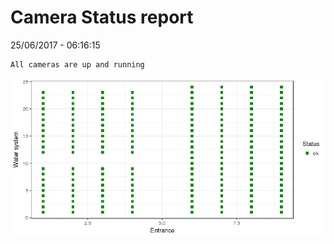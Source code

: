 Camera Status report
================
25/06/2017 - 06:16:15

    All cameras are up and running

![](camreport_files/figure-markdown_github/unnamed-chunk-2-1.png)
